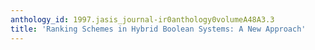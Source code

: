 ```yaml
---
anthology_id: 1997.jasis_journal-ir0anthology0volumeA48A3.3
title: 'Ranking Schemes in Hybrid Boolean Systems: A New Approach'
---
```

